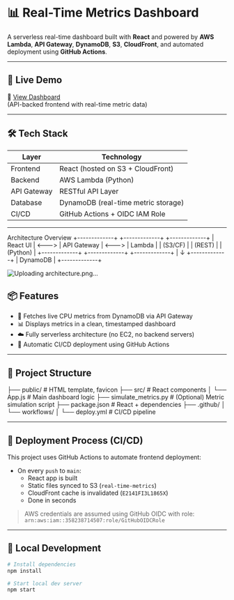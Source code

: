 # 📊 Real-Time Metrics Dashboard

A serverless real-time dashboard built with **React** and powered by **AWS Lambda**, **API Gateway**, **DynamoDB**, **S3**, **CloudFront**, and automated deployment using **GitHub Actions**.

---

## 🚀 Live Demo

🔗 [View Dashboard](https://dpf18rjfqfy56.cloudfront.net)  
(API-backed frontend with real-time metric data)

---

## 🛠️ Tech Stack

| Layer       | Technology                            |
|------------|----------------------------------------|
| Frontend    | React (hosted on S3 + CloudFront)     |
| Backend     | AWS Lambda (Python)                   |
| API Gateway | RESTful API Layer                     |
| Database    | DynamoDB (real-time metric storage)   |
| CI/CD       | GitHub Actions + OIDC IAM Role        |

---

Architecture Overview
+-------------+       +-------------+       +-------------+
|   React UI  | <---> | API Gateway | <---> |   Lambda    |
|  (S3/CF)    |       |   (REST)    |       |  (Python)   |
+-------------+       +-------------+       +-------------+
                                               |
                                               ↓
                                         +-------------+
                                         | DynamoDB    |
                                         +-------------+

 ![Uploading architecture.png…]()
                                        


## 📦 Features

- 📡 Fetches live CPU metrics from DynamoDB via API Gateway
- 📊 Displays metrics in a clean, timestamped dashboard
- ☁️ Fully serverless architecture (no EC2, no backend servers)
- 🔄 Automatic CI/CD deployment using GitHub Actions

---

## 🧱 Project Structure

├── public/ # HTML template, favicon
├── src/ # React components
│ └── App.js # Main dashboard logic
├── simulate_metrics.py # (Optional) Metric simulation script
├── package.json # React + dependencies
├── .github/
│ └── workflows/
│ └── deploy.yml # CI/CD pipeline


---

## 🚀 Deployment Process (CI/CD)

This project uses GitHub Actions to automate frontend deployment:

- On every `push` to `main`:
  - React app is built
  - Static files synced to S3 (`real-time-metrics`)
  - CloudFront cache is invalidated (`E2141FI3L1865X`)
  - Done in seconds

> AWS credentials are assumed using GitHub OIDC with role:  
> `arn:aws:iam::358238714507:role/GitHubOIDCRole`

---

## 🧪 Local Development

```bash
# Install dependencies
npm install

# Start local dev server
npm start

